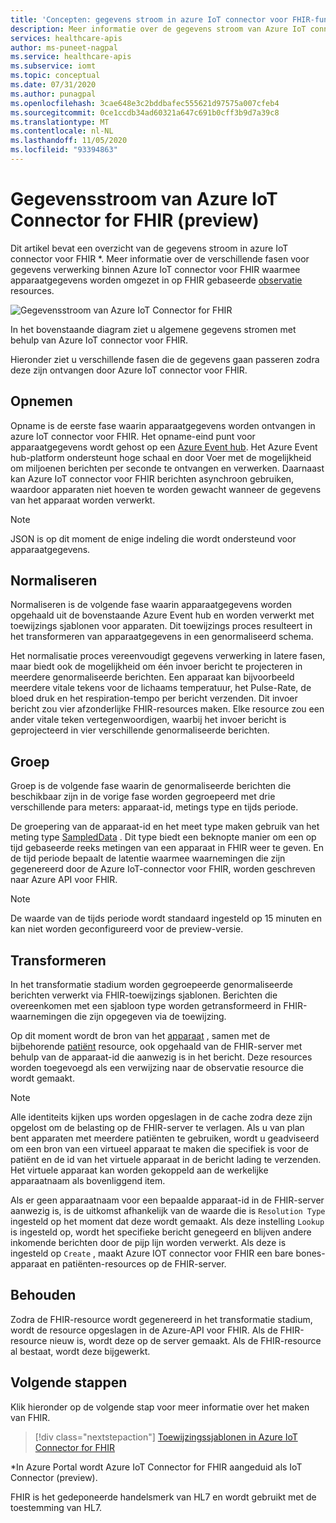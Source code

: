 ```yaml
---
title: 'Concepten: gegevens stroom in azure IoT connector voor FHIR-functie (preview) van Azure API voor FHIR'
description: Meer informatie over de gegevens stroom van Azure IoT connector voor FHIR (preview). Met de Azure IoT-connector voor FHIR (preview) worden gegevens opgenomen, genormaliseerd, gegroepeerd, getransformeerd en persistent gemaakt met de Azure-API voor FHIR.
services: healthcare-apis
author: ms-puneet-nagpal
ms.service: healthcare-apis
ms.subservice: iomt
ms.topic: conceptual
ms.date: 07/31/2020
ms.author: punagpal
ms.openlocfilehash: 3cae648e3c2bddbafec555621d97575a007cfeb4
ms.sourcegitcommit: 0ce1ccdb34ad60321a647c691b0cff3b9d7a39c8
ms.translationtype: MT
ms.contentlocale: nl-NL
ms.lasthandoff: 11/05/2020
ms.locfileid: "93394863"
---
```

# <a name="azure-iot-connector-for-fhir-preview-data-flow"></a>Gegevensstroom van Azure IoT Connector for FHIR (preview)

Dit artikel bevat een overzicht van de gegevens stroom in azure IoT connector voor FHIR *. Meer informatie over de verschillende fasen voor gegevens verwerking binnen Azure IoT connector voor FHIR waarmee apparaatgegevens worden omgezet in op FHIR gebaseerde [observatie](https://www.hl7.org/fhir/observation.html) resources.

![Gegevensstroom van Azure IoT Connector for FHIR](media/concepts-iot-data-flow/iot-connector-data-flow.png)

In het bovenstaande diagram ziet u algemene gegevens stromen met behulp van Azure IoT connector voor FHIR. 

Hieronder ziet u verschillende fasen die de gegevens gaan passeren zodra deze zijn ontvangen door Azure IoT connector voor FHIR.

## <a name="ingest"></a>Opnemen
Opname is de eerste fase waarin apparaatgegevens worden ontvangen in azure IoT connector voor FHIR. Het opname-eind punt voor apparaatgegevens wordt gehost op een [Azure Event hub](../event-hubs/index.yml). Het Azure Event hub-platform ondersteunt hoge schaal en door Voer met de mogelijkheid om miljoenen berichten per seconde te ontvangen en verwerken. Daarnaast kan Azure IoT connector voor FHIR berichten asynchroon gebruiken, waardoor apparaten niet hoeven te worden gewacht wanneer de gegevens van het apparaat worden verwerkt.

> [!NOTE]
> JSON is op dit moment de enige indeling die wordt ondersteund voor apparaatgegevens.

## <a name="normalize"></a>Normaliseren
Normaliseren is de volgende fase waarin apparaatgegevens worden opgehaald uit de bovenstaande Azure Event hub en worden verwerkt met toewijzings sjablonen voor apparaten. Dit toewijzings proces resulteert in het transformeren van apparaatgegevens in een genormaliseerd schema. 

Het normalisatie proces vereenvoudigt gegevens verwerking in latere fasen, maar biedt ook de mogelijkheid om één invoer bericht te projecteren in meerdere genormaliseerde berichten. Een apparaat kan bijvoorbeeld meerdere vitale tekens voor de lichaams temperatuur, het Pulse-Rate, de bloed druk en het respiration-tempo per bericht verzenden. Dit invoer bericht zou vier afzonderlijke FHIR-resources maken. Elke resource zou een ander vitale teken vertegenwoordigen, waarbij het invoer bericht is geprojecteerd in vier verschillende genormaliseerde berichten.

## <a name="group"></a>Groep
Groep is de volgende fase waarin de genormaliseerde berichten die beschikbaar zijn in de vorige fase worden gegroepeerd met drie verschillende para meters: apparaat-id, metings type en tijds periode.

De groepering van de apparaat-id en het meet type maken gebruik van het meting type [SampledData](https://www.hl7.org/fhir/datatypes.html#SampledData) . Dit type biedt een beknopte manier om een op tijd gebaseerde reeks metingen van een apparaat in FHIR weer te geven. En de tijd periode bepaalt de latentie waarmee waarnemingen die zijn gegenereerd door de Azure IoT-connector voor FHIR, worden geschreven naar Azure API voor FHIR.

> [!NOTE]
> De waarde van de tijds periode wordt standaard ingesteld op 15 minuten en kan niet worden geconfigureerd voor de preview-versie.

## <a name="transform"></a>Transformeren
In het transformatie stadium worden gegroepeerde genormaliseerde berichten verwerkt via FHIR-toewijzings sjablonen. Berichten die overeenkomen met een sjabloon type worden getransformeerd in FHIR-waarnemingen die zijn opgegeven via de toewijzing.

Op dit moment wordt de bron van het [apparaat](https://www.hl7.org/fhir/device.html) , samen met de bijbehorende [patiënt](https://www.hl7.org/fhir/patient.html) resource, ook opgehaald van de FHIR-server met behulp van de apparaat-id die aanwezig is in het bericht. Deze resources worden toegevoegd als een verwijzing naar de observatie resource die wordt gemaakt.

> [!NOTE]
> Alle identiteits kijken ups worden opgeslagen in de cache zodra deze zijn opgelost om de belasting op de FHIR-server te verlagen. Als u van plan bent apparaten met meerdere patiënten te gebruiken, wordt u geadviseerd om een bron van een virtueel apparaat te maken die specifiek is voor de patiënt en de id van het virtuele apparaat in de bericht lading te verzenden. Het virtuele apparaat kan worden gekoppeld aan de werkelijke apparaatnaam als bovenliggend item.

Als er geen apparaatnaam voor een bepaalde apparaat-id in de FHIR-server aanwezig is, is de uitkomst afhankelijk van de waarde die is `Resolution Type` ingesteld op het moment dat deze wordt gemaakt. Als deze instelling `Lookup` is ingesteld op, wordt het specifieke bericht genegeerd en blijven andere inkomende berichten door de pijp lijn worden verwerkt. Als deze is ingesteld op `Create` , maakt Azure IOT connector voor FHIR een bare bones-apparaat en patiënten-resources op de FHIR-server.  

## <a name="persist"></a>Behouden
Zodra de FHIR-resource wordt gegenereerd in het transformatie stadium, wordt de resource opgeslagen in de Azure-API voor FHIR. Als de FHIR-resource nieuw is, wordt deze op de server gemaakt. Als de FHIR-resource al bestaat, wordt deze bijgewerkt.

## <a name="next-steps"></a>Volgende stappen

Klik hieronder op de volgende stap voor meer informatie over het maken van FHIR.

>[!div class="nextstepaction"]
>[Toewijzingssjablonen in Azure IoT Connector for FHIR](iot-mapping-templates.md)

*In Azure Portal wordt Azure IoT Connector for FHIR aangeduid als IoT Connector (preview).

FHIR is het gedeponeerde handelsmerk van HL7 en wordt gebruikt met de toestemming van HL7.